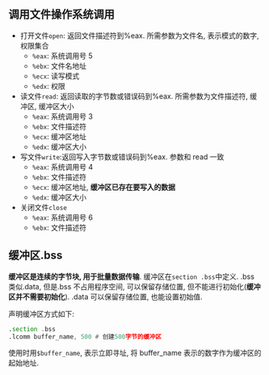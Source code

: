 ## 调用文件操作系统调用

- 打开文件`open`: 返回文件描述符到%eax. 所需参数为文件名, 表示模式的数字, 权限集合
  - `%eax`: 系统调用号 5
  - `%ebx`: 文件名地址
  - `%ecx`: 读写模式
  - `%edx`: 权限
- 读文件`read`: 返回读取的字节数或错误码到%eax. 所需参数为文件描述符, 缓冲区, 缓冲区大小
  - `%eax`: 系统调用号 3
  - `%ebx`: 文件描述符
  - `%ecx`: 缓冲区地址
  - `%edx`: 缓冲区大小
- 写文件`write`:返回写入字节数或错误码到%eax. 参数和 read 一致
  - `%eax`: 系统调用号 4
  - `%ebx`: 文件描述符
  - `%ecx`: 缓冲区地址, **缓冲区已存在要写入的数据**
  - `%edx`: 缓冲区大小
- 关闭文件`close`
  - `%eax`: 系统调用号 6
  - `%ebx`: 文件描述符

## 缓冲区.bss

**缓冲区是连续的字节块, 用于批量数据传输**. 缓冲区在`section .bss`中定义.
.bss 类似.data, 但是.bss 不占用程序空间, 可以保留存储位置, 但不能进行初始化(**缓冲区并不需要初始化**). .data 可以保留存储位置, 也能设置初始值.

声明缓冲区方式如下:

```asm
.section .bss
.lcomm buffer_name, 500 # 创建500字节的缓冲区
```

使用时用`$buffer_name`, 表示立即寻址, 将 buffer_name 表示的数字作为缓冲区的起始地址.
